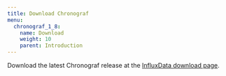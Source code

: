 ```yaml
---
title: Download Chronograf
menu:
  chronograf_1_8:
    name: Download
    weight: 10
    parent: Introduction
---
```




Download the latest Chronograf release at the [InfluxData download page](https://portal.influxdata.com/downloads).

